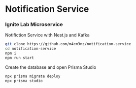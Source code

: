 # Notification Service

### Ignite Lab Microservice  
Notifiction Service with Nest.js and Kafka  

```bash
git clone https://github.com/m4cm3nz/notification-service
cd notification-service
npm i
npm run start
```

Create the database and open Prisma Studio
```bash
npx prisma migrate deploy
npx prisma studio
```
